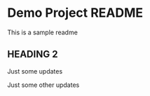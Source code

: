 # Demo Project README

This is a sample readme

## HEADING 2

Just some updates 

Just some other updates